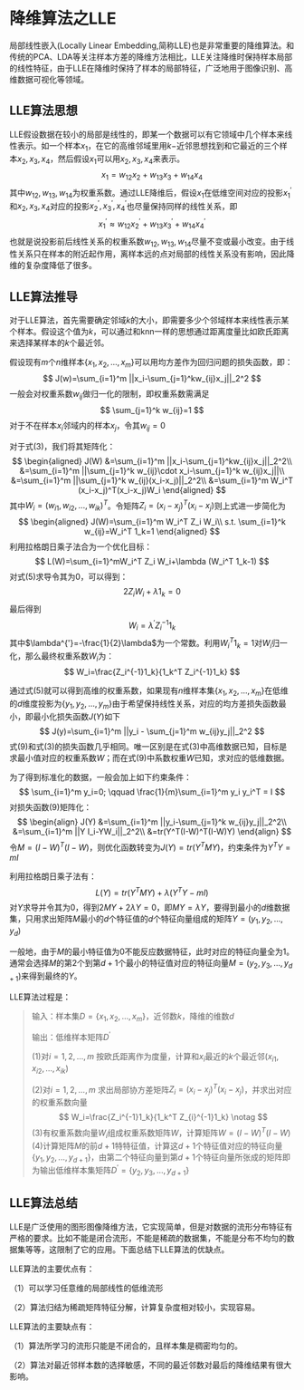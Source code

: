 # 降维算法之LLE

局部线性嵌入(Locally Linear Embedding,简称LLE)也是非常重要的降维算法。和传统的PCA、LDA等关注样本方差的降维方法相比，LLE关注降维时保持样本局部的线性特征，由于LLE在降维时保持了样本的局部特征，广泛地用于图像识别、高维数据可视化等领域。



## LLE算法思想

LLE假设数据在较小的局部是线性的，即某一个数据可以有它领域中几个样本来线性表示。如一个样本$x_1$，在它的高维邻域里用$k-$近邻思想找到和它最近的三个样本$x_2,x_3,x_4$，然后假设$x_1$可以用$x_2,x_3,x_4$来表示。
$$
x_1=w_{12}x_2+w_{13}x_3+w_{14}x_4
$$
其中$w_{12},w_{13},w_{14}$为权重系数。通过LLE降维后，假设$x_1$在低维空间对应的投影$x_1^{'}$和$x_2,x_3,x_4$对应的投影$x_2^{'},x_3^{'},x_4^{'}$也尽量保持同样的线性关系，即
$$
x_1^{'} \approx w_{12}x_2^{'}+w_{13}x_3^{'}+w_{14}x_4^{'}
$$
也就是说投影前后线性关系的权重系数$w_{12},w_{13},w_{14}$尽量不变或最小改变。由于线性关系只在样本的附近起作用，离样本远的点对局部的线性关系没有影响，因此降维的复杂度降低了很多。



## LLE算法推导

对于LLE算法，首先需要确定邻域$k$的大小，即需要多少个邻域样本来线性表示某个样本。假设这个值为$k$，可以通过和knn一样的思想通过距离度量比如欧氏距离来选择某样本的$k$个最近邻。

假设现有$m$个$n$维样本$\{x_1,x_2,...,x_m\}$可以用均方差作为回归问题的损失函数，即：
$$
J(w)=\sum_{i=1}^m ||x_i-\sum_{j=1}^kw_{ij}x_j||_2^2
$$
一般会对权重系数$w_{ij}$做归一化的限制，即权重系数需满足
$$
\sum_{j=1}^k w_{ij}=1
$$
对于不在样本$x_i$邻域内的样本$x_j$，令其$w_{ij}=0$

对于式(3)，我们将其矩阵化：
$$
\begin{aligned}
J(W)
&=\sum_{i=1}^m ||x_i-\sum_{j=1}^kw_{ij}x_j||_2^2\\
&=\sum_{i=1}^m ||\sum_{j=1}^k w_{ij}\cdot x_i-\sum_{j=1}^k w_{ij}x_j||\\
&=\sum_{i=1}^m ||\sum_{j=1}^k w_{ij}(x_i-x_j)||_2^2\\
&=\sum_{i=1}^m W_i^T (x_i-x_j)^T(x_i-x_j)W_i
\end{aligned}
$$
其中$W_i=(w_{i1},w_{i2},...,w_{ik})^T$。令矩阵$Z_i=(x_i-x_j)^T (x_i-x_j)$则上式进一步简化为
$$
\begin{aligned}
J(W)=\sum_{i=1}^m W_i^T Z_i W_i\\
s.t. \sum_{i=1}^k w_{ij}=W_i^T 1_k=1
\end{aligned}
$$
利用拉格朗日乘子法合为一个优化目标：
$$
L(W)=\sum_{i=1}^mW_i^T Z_i W_i+\lambda (W_i^T 1_k-1)
$$
对式(5)求导令其为0，可以得到：
$$
2Z_iW_i +\lambda 1_k=0
$$
最后得到
$$
W_i=\lambda^{'}Z_i^{-1}1_k
$$
其中$\lambda^{'}=-\frac{1}{2}\lambda$为一个常数。利用$W_i^T 1_k=1$对$W_i$归一化，那么最终权重系数$W_i$为：
$$
W_i=\frac{Z_i^{-1}1_k}{1_k^T Z_i^{-1}1_k}
$$




通过式(5)就可以得到高维的权重系数，如果现有$n$维样本集$\{x_1,x_2,...,x_m\}$在低维的$d$维度投影为$\{y_1,y_2,...,y_m\}$由于希望保持线性关系，对应的均方差损失函数最小，即最小化损失函数$J(Y)$如下
$$
J(y)=\sum_{i=1}^m ||y_i - \sum_{j=1}^m w_{ij}y_j||_2^2
$$
式(9)和式(3)的损失函数几乎相同。唯一区别是在式(3)中高维数据已知，目标是求最小值对应的权重系数$W$；而在式(9)中系数权重$W$已知，求对应的低维数据。

为了得到标准化的数据，一般会加上如下约束条件：
$$
\sum_{i=1}^m y_i=0; \qquad \frac{1}{m}\sum_{i=1}^m y_i y_i^T = I
$$
对损失函数(9)矩阵化：
$$
\begin{align}
J(Y)
&=\sum_{i=1}^m ||y_i-\sum_{j=1}^k w_{ij}y_j||_2^2\\
&=\sum_{i=1}^m ||Y I_i-YW_i||_2^2\\
&=tr(Y^T(I-W)^T(I-W)Y)
\end{align}
$$
令$M=(I-W)^T(I-W)$，则优化函数转变为$J(Y)=tr(Y^T M Y)$，约束条件为$Y^TY=m I$

利用拉格朗日乘子法有：
$$
L(Y)=tr(Y^T MY)+\lambda(Y^T Y- m I)
$$
对$Y$求导并令其为0，得到$2 M Y+2\lambda Y=0$，即$MY=\lambda Y$，要得到最小的$d$维数据集，只用求出矩阵$M$最小的$d$个特征值的$d$个特征向量组成的矩阵$Y=(y_1,y_2,...,y_d)$

一般地，由于$M$的最小特征值为0不能反应数据特征，此时对应的特征向量全为1。通常会选择$M$的第2个到第$d+1$个最小的特征值对应的特征向量$M=(y_2,y_3,...,y_{d+1})$来得到最终的$Y$。

LLE算法过程是：

> 输入：样本集$D=\{x_1,x_2,...,x_m\}$，近邻数$k$，降维的维数$d$
>
> 输出：低维样本矩阵$D^{'}$
>
> (1)对$i=1,2,...,m$ 按欧氏距离作为度量，计算和$x_i$最近的$k$个最近邻$(x_{i1},x_{i2},...,x_{ik})$
>
> (2)对$i=1,2,...,m$ 求出局部协方差矩阵$Z_i=(x_i-x_j)^T(x_i-x_j)$，并求出对应的权重系数向量
> $$
> W_i=\frac{Z_i^{-1}1_k}{1_k^T Z_{i}^{-1}1_k} \notag
> $$
> (3)有权重系数向量$W_i$组成权重系数矩阵$W$，计算矩阵$W=(I-W)^T(I-W)$
> (4)计算矩阵$M$的前$d+1$特特征值，计算这$d+1$个特征值对应的特征向量$\{y_1,y_2,...,y_{d+1}\}$，由第二个特征向量到第$d+1$个特征向量所张成的矩阵即为输出低维样本集矩阵$D^{'}=\{y_2,y_3,...,y_{d+1}\}$
>
>





## LLE算法总结

LLE是广泛使用的图形图像降维方法，它实现简单，但是对数据的流形分布特征有严格的要求。比如不能是闭合流形，不能是稀疏的数据集，不能是分布不均匀的数据集等等，这限制了它的应用。下面总结下LLE算法的优缺点。

LLE算法的主要优点有：

（1）可以学习任意维的局部线性的低维流形

（2）算法归结为稀疏矩阵特征分解，计算复杂度相对较小，实现容易。



LLE算法的主要缺点有：

（1）算法所学习的流形只能是不闭合的，且样本集是稠密均匀的。

（2）算法对最近邻样本数的选择敏感，不同的最近邻数对最后的降维结果有很大影响。

































